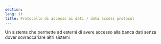 ```yaml
---
section: 
lang: it
title: Protocollo di accesso ai dati / data access protocol
---
```


Un sistema che permette ad esterni di avere accesso alla banca dati senza dover sovraccariare altri sistemi
